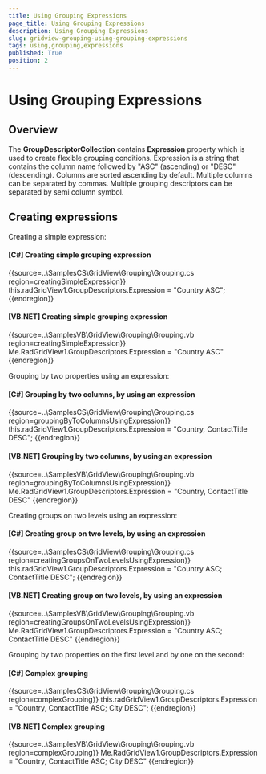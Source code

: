 ```yaml
---
title: Using Grouping Expressions
page_title: Using Grouping Expressions
description: Using Grouping Expressions
slug: gridview-grouping-using-grouping-expressions
tags: using,grouping,expressions
published: True
position: 2
---
```


# Using Grouping Expressions



## Overview

The __GroupDescriptorCollection__ contains __Expression__ property which is used to create flexible grouping conditions.
		Expression is a string that contains the column name followed by "ASC" (ascending) or "DESC" (descending). Columns are sorted ascending by default. Multiple columns can be separated by commas. Multiple grouping descriptors can be separated by semi column symbol.



## Creating expressions

Creating a simple expression:

#### __[C#] Creating simple grouping expression__

{{source=..\SamplesCS\GridView\Grouping\Grouping.cs region=creatingSimpleExpression}}
	            this.radGridView1.GroupDescriptors.Expression = "Country ASC";
	{{endregion}}



#### __[VB.NET] Creating simple grouping expression__

{{source=..\SamplesVB\GridView\Grouping\Grouping.vb region=creatingSimpleExpression}}
	        Me.RadGridView1.GroupDescriptors.Expression = "Country ASC"
	{{endregion}}





Grouping by two properties using an expression:

#### __[C#] Grouping by two columns, by using an expression__

{{source=..\SamplesCS\GridView\Grouping\Grouping.cs region=groupingByToColumnsUsingExpression}}
	            this.radGridView1.GroupDescriptors.Expression = "Country, ContactTitle DESC";
	{{endregion}}



#### __[VB.NET] Grouping by two columns, by using an expression__

{{source=..\SamplesVB\GridView\Grouping\Grouping.vb region=groupingByToColumnsUsingExpression}}
	        Me.RadGridView1.GroupDescriptors.Expression = "Country, ContactTitle DESC"
	{{endregion}}





Creating groups on two levels using an expression:

#### __[C#] Creating group on two levels, by using an expression__

{{source=..\SamplesCS\GridView\Grouping\Grouping.cs region=creatingGroupsOnTwoLevelsUsingExpression}}
	            this.radGridView1.GroupDescriptors.Expression = "Country ASC; ContactTitle DESC";
	{{endregion}}



#### __[VB.NET] Creating group on two levels, by using an expression__

{{source=..\SamplesVB\GridView\Grouping\Grouping.vb region=creatingGroupsOnTwoLevelsUsingExpression}}
	        Me.RadGridView1.GroupDescriptors.Expression = "Country ASC; ContactTitle DESC"
	{{endregion}}





Grouping by two properties on the first level and by one on the second:

#### __[C#] Complex grouping__

{{source=..\SamplesCS\GridView\Grouping\Grouping.cs region=complexGrouping}}
	            this.radGridView1.GroupDescriptors.Expression = "Country, ContactTitle ASC; City DESC";
	{{endregion}}



#### __[VB.NET] Complex grouping__

{{source=..\SamplesVB\GridView\Grouping\Grouping.vb region=complexGrouping}}
	        Me.RadGridView1.GroupDescriptors.Expression = "Country, ContactTitle ASC; City DESC"
	{{endregion}}


